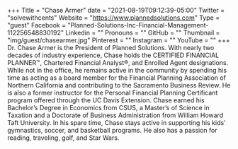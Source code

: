 +++
Title = "Chase Armer"
date = "2021-08-19T09:12:39-05:00"
Twitter = "solvewithcents"
Website = "https://www.plannedsolutions.com"
Type = "guest"
Facebook = "Planned-Solutions-Inc-Financial-Management-112256548830192"
Linkedin = ""
Pronouns = ""
GitHub = ""
Thumbnail = "img/guest/chasearmer.jpg"
Pinterest = ""
Instagram = ""
YouTube = ""
+++
Dr. Chase Armer is the President of Planned Solutions.  With nearly two decades of industry experience, Chase holds the CERTIFIED FINANCIAL PLANNER™, Chartered Financial Analyst®, and Enrolled Agent designations.  While not in the office, he remains active in the community by spending his time as acting as a board member for the Financial Planning Association of Northern California and contributing to the Sacramento Business Review.  He is also a former instructor for the Personal Financial Planning Certificant program offered through the UC Davis Extension. Chase earned his Bachelor’s Degree in Economics from CSUS, a Master’s of Science in Taxation and a Doctorate of Business Administration from William Howard Taft University.  In his spare time, Chase stays active in supporting his kids’ gymnastics, soccer, and basketball programs.  He also has a passion for reading, traveling, golf, and Star Wars.
